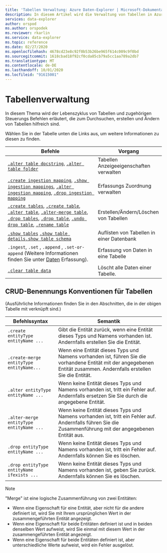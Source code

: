 ```yaml
---
title: 'Tabellen Verwaltung: Azure Daten-Explorer | Microsoft-Dokumentation'
description: In diesem Artikel wird die Verwaltung von Tabellen in Azure Daten-Explorer beschrieben.
services: data-explorer
author: orspod
ms.author: orspodek
ms.reviewer: rkarlin
ms.service: data-explorer
ms.topic: reference
ms.date: 02/27/2020
ms.openlocfilehash: 4678cd23e8c92f0b53b26be965f614c009c9f0bd
ms.sourcegitcommit: 1618cbad18f92cf0cda85cb79a5cc1aa789a2db7
ms.translationtype: MT
ms.contentlocale: de-DE
ms.lasthandoff: 10/01/2020
ms.locfileid: "91615001"
---
```

# <a name="tables-management"></a>Tabellenverwaltung

In diesem Thema wird der Lebenszyklus von Tabellen und zugehörigen Steuerungs Befehlen erläutert, die zum Durchsuchen, erstellen und Ändern von Tabellen hilfreich sind.

Wählen Sie in der Tabelle unten die Links aus, um weitere Informationen zu diesen zu finden.

| Befehle                                                                                                                 | Vorgang                       |
|--------------------------------------------------------------------------------------------------------------------------|---------------------------------|
| [`.alter table docstring`](alter-table-docstring-command.md), [`.alter table folder`](alter-table-folder-command.md)                                                                                                                                                                                                   | Tabellen Anzeigeeigenschaften verwalten |
| [`.create ingestion mapping`](create-ingestion-mapping-command.md), [`.show ingestion mappings`](show-ingestion-mapping-command.md), [`.alter ingestion mapping`](alter-ingestion-mapping-command.md), [`.drop ingestion mapping`](drop-ingestion-mapping-command.md)                                                                    | Erfassungs Zuordnung verwalten        |
| [`.create tables`](create-tables-command.md), [`.create table`](create-table-command.md), [`.alter table`](alter-table-command.md), [`.alter-merge table`](alter-table-command.md), [`.drop tables`](drop-table-command.md), [`.drop table`](drop-table-command.md), [`.undo drop table`](undo-drop-table-command.md), [`.rename table`](rename-table-command.md) | Erstellen/Ändern/Löschen von Tabellen       |
| [`.show tables`](show-tables-command.md) [`.show table details`](show-table-details-command.md)[`.show table schema`](show-table-schema-command.md)                                                                                      | Auflisten von Tabellen in einer Datenbank  |
| `.ingest`, `.set` , `.append` , `.set-or-append` (Weitere Informationen finden Sie unter [Daten](../../ingest-data-overview.md#kusto-query-language-ingest-control-commands) Erfassung).                                                                                                                                                                                      | Erfassung von Daten in eine Tabelle     |
| [`.clear table data`](clear-table-data-command.md)                            | Löscht alle Daten einer Tabelle.  |

## <a name="crud-naming-conventions-for-tables"></a>CRUD-Benennungs Konventionen für Tabellen 
(Ausführliche Informationen finden Sie in den Abschnitten, die in der obigen Tabelle mit verknüpft sind.)
 
| Befehlssyntax                             | Semantik                                                                                                             |
|--------------------------------------------|-----------------------------------------------------------------------------------------------------------------------|
| `.create entityType entityName ...`        | Gibt die Entität zurück, wenn eine Entität dieses Typs und Namens vorhanden ist. Andernfalls erstellen Sie die Entität.                          |
| `.create-merge entityType entityName...`   | Wenn eine Entität dieses Typs und Namens vorhanden ist, führen Sie die vorhandene Entität mit der angegebenen Entität zusammen. Andernfalls erstellen Sie die Entität. |
| `.alter entityType entityName ...`         | Wenn keine Entität dieses Typs und Namens vorhanden ist, tritt ein Fehler auf. Andernfalls ersetzen Sie Sie durch die angegebene Entität.            |
| `.alter-merge entityType entityName ...`   | Wenn keine Entität dieses Typs und Namens vorhanden ist, tritt ein Fehler auf. Andernfalls führen Sie die Zusammenführung mit der angegebenen Entität aus.              |
| `.drop entityType entityName ...`          | Wenn keine Entität dieses Typs und Namens vorhanden ist, tritt ein Fehler auf. Andernfalls können Sie es löschen.                                         |
| `.drop entityType entityName ifexists ...` | Wenn keine Entität dieses Typs und Namens vorhanden ist, geben Sie zurück. Andernfalls können Sie es löschen.                                        |
 
> [!NOTE]
> "Merge" ist eine logische Zusammenführung von zwei Entitäten:
>
> * Wenn eine Eigenschaft für eine Entität, aber nicht für die andere definiert ist, wird Sie mit Ihrem ursprünglichen Wert in der zusammengeführten Entität angezeigt.
> * Wenn eine Eigenschaft für beide Entitäten definiert ist und in beiden denselben Wert aufweist, wird Sie einmal mit diesem Wert in der zusammengeführten Entität angezeigt.
> * Wenn eine Eigenschaft für beide Entitäten definiert ist, aber unterschiedliche Werte aufweist, wird ein Fehler ausgelöst.